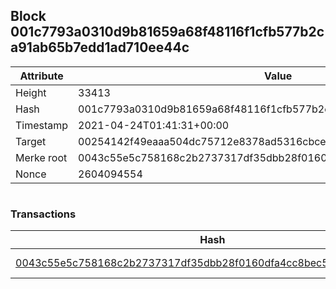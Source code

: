 ## Block 001c7793a0310d9b81659a68f48116f1cfb577b2ca91ab65b7edd1ad710ee44c

Attribute | Value
--- | ---
Height | 33413
Hash | 001c7793a0310d9b81659a68f48116f1cfb577b2ca91ab65b7edd1ad710ee44c
Timestamp | 2021-04-24T01:41:31+00:00
Target | 00254142f49eaaa504dc75712e8378ad5316cbcead634704b3734b6271167cc4
Merke root | 0043c55e5c758168c2b2737317df35dbb28f0160dfa4cc8bec5ed18712dc081c
Nonce | 2604094554

```

```

### Transactions

Hash | Amount
--- | ---
[0043c55e5c758168c2b2737317df35dbb28f0160dfa4cc8bec5ed18712dc081c](0043c55e5c758168c2b2737317df35dbb28f0160dfa4cc8bec5ed18712dc081c.md) | 10.00000000 SKEPTI 

